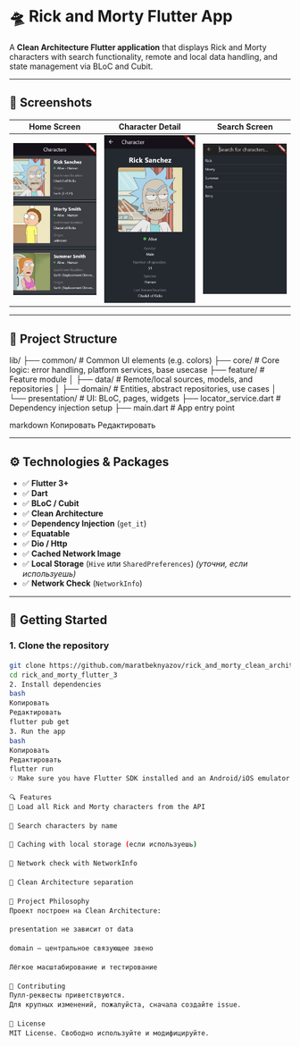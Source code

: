 # 🛸 Rick and Morty Flutter App

A **Clean Architecture Flutter application** that displays Rick and Morty characters with search functionality, remote and local data handling, and state management via BLoC and Cubit.

---

## 📱 Screenshots

| Home Screen | Character Detail | Search Screen |
|-------------|------------------|----------------|
| ![Home](lib/screenshots/home_screen.png) | ![Character](lib/screenshots/character_screen.png) | ![Search](lib/screenshots/search_screen.png) |

---

## 📂 Project Structure

lib/
├── common/ # Common UI elements (e.g. colors)
├── core/ # Core logic: error handling, platform services, base usecase
├── feature/ # Feature module
│ ├── data/ # Remote/local sources, models, and repositories
│ ├── domain/ # Entities, abstract repositories, use cases
│ └── presentation/ # UI: BLoC, pages, widgets
├── locator_service.dart # Dependency injection setup
├── main.dart # App entry point

markdown
Копировать
Редактировать

---

## ⚙️ Technologies & Packages

- ✅ **Flutter 3+**
- ✅ **Dart**
- ✅ **BLoC / Cubit**
- ✅ **Clean Architecture**
- ✅ **Dependency Injection** (`get_it`)
- ✅ **Equatable**
- ✅ **Dio / Http**
- ✅ **Cached Network Image**
- ✅ **Local Storage** (`Hive` или `SharedPreferences`) *(уточни, если используешь)*
- ✅ **Network Check** (`NetworkInfo`)

---

## 🚀 Getting Started

### 1. Clone the repository

```bash
git clone https://github.com/maratbeknyazov/rick_and_morty_clean_architecture
cd rick_and_morty_flutter_3
2. Install dependencies
bash
Копировать
Редактировать
flutter pub get
3. Run the app
bash
Копировать
Редактировать
flutter run
💡 Make sure you have Flutter SDK installed and an Android/iOS emulator or real device connected.

🔍 Features
🔁 Load all Rick and Morty characters from the API

🔎 Search characters by name

💾 Caching with local storage (если используешь)

📡 Network check with NetworkInfo

🧱 Clean Architecture separation

🧠 Project Philosophy
Проект построен на Clean Architecture:

presentation не зависит от data

domain — центральное связующее звено

Лёгкое масштабирование и тестирование

🤝 Contributing
Пулл-реквесты приветствуются.
Для крупных изменений, пожалуйста, сначала создайте issue.

📄 License
MIT License. Свободно используйте и модифицируйте.